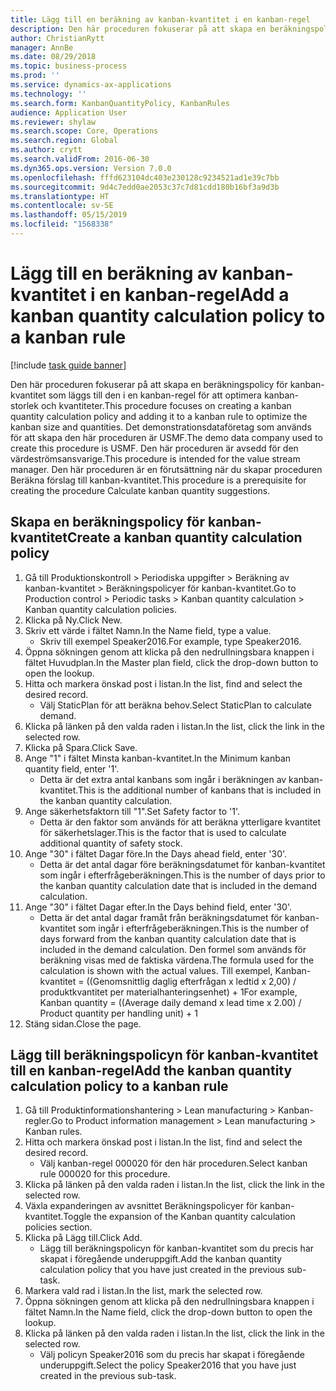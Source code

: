 ```yaml
---
title: Lägg till en beräkning av kanban-kvantitet i en kanban-regel
description: Den här proceduren fokuserar på att skapa en beräkningspolicy för kanban-kvantitet som läggs till den i en kanban-regel för att optimera kanban-storlek och kvantiteter.
author: ChristianRytt
manager: AnnBe
ms.date: 08/29/2018
ms.topic: business-process
ms.prod: ''
ms.service: dynamics-ax-applications
ms.technology: ''
ms.search.form: KanbanQuantityPolicy, KanbanRules
audience: Application User
ms.reviewer: shylaw
ms.search.scope: Core, Operations
ms.search.region: Global
ms.author: crytt
ms.search.validFrom: 2016-06-30
ms.dyn365.ops.version: Version 7.0.0
ms.openlocfilehash: fffd623104dc403e230128c9234521ad1e39c7bb
ms.sourcegitcommit: 9d4c7edd0ae2053c37c7d81cdd180b16bf3a9d3b
ms.translationtype: HT
ms.contentlocale: sv-SE
ms.lasthandoff: 05/15/2019
ms.locfileid: "1568338"
---
```

# <a name="add-a-kanban-quantity-calculation-policy-to-a-kanban-rule"></a><span data-ttu-id="75b8f-103">Lägg till en beräkning av kanban-kvantitet i en kanban-regel</span><span class="sxs-lookup"><span data-stu-id="75b8f-103">Add a kanban quantity calculation policy to a kanban rule</span></span>

[!include [task guide banner](../../includes/task-guide-banner.md)]

<span data-ttu-id="75b8f-104">Den här proceduren fokuserar på att skapa en beräkningspolicy för kanban-kvantitet som läggs till den i en kanban-regel för att optimera kanban-storlek och kvantiteter.</span><span class="sxs-lookup"><span data-stu-id="75b8f-104">This procedure focuses on creating a kanban quantity calculation policy and adding it to a kanban rule to optimize the kanban size and quantities.</span></span> <span data-ttu-id="75b8f-105">Det demonstrationsdataföretag som används för att skapa den här proceduren är USMF.</span><span class="sxs-lookup"><span data-stu-id="75b8f-105">The demo data company used to create this procedure is USMF.</span></span> <span data-ttu-id="75b8f-106">Den här proceduren är avsedd för den värdeströmsansvarige.</span><span class="sxs-lookup"><span data-stu-id="75b8f-106">This procedure is intended for the value stream manager.</span></span> <span data-ttu-id="75b8f-107">Den här proceduren är en förutsättning när du skapar proceduren Beräkna förslag till kanban-kvantitet.</span><span class="sxs-lookup"><span data-stu-id="75b8f-107">This procedure is a prerequisite for creating the procedure Calculate kanban quantity suggestions.</span></span> 


## <a name="create-a-kanban-quantity-calculation-policy"></a><span data-ttu-id="75b8f-108">Skapa en beräkningspolicy för kanban-kvantitet</span><span class="sxs-lookup"><span data-stu-id="75b8f-108">Create a kanban quantity calculation policy</span></span>
1. <span data-ttu-id="75b8f-109">Gå till Produktionskontroll > Periodiska uppgifter > Beräkning av kanban-kvantitet > Beräkningspolicyer för kanban-kvantitet.</span><span class="sxs-lookup"><span data-stu-id="75b8f-109">Go to Production control > Periodic tasks > Kanban quantity calculation > Kanban quantity calculation policies.</span></span>
2. <span data-ttu-id="75b8f-110">Klicka på Ny.</span><span class="sxs-lookup"><span data-stu-id="75b8f-110">Click New.</span></span>
3. <span data-ttu-id="75b8f-111">Skriv ett värde i fältet Namn.</span><span class="sxs-lookup"><span data-stu-id="75b8f-111">In the Name field, type a value.</span></span>
    * <span data-ttu-id="75b8f-112">Skriv till exempel Speaker2016.</span><span class="sxs-lookup"><span data-stu-id="75b8f-112">For example, type Speaker2016.</span></span>  
4. <span data-ttu-id="75b8f-113">Öppna sökningen genom att klicka på den nedrullningsbara knappen i fältet Huvudplan.</span><span class="sxs-lookup"><span data-stu-id="75b8f-113">In the Master plan field, click the drop-down button to open the lookup.</span></span>
5. <span data-ttu-id="75b8f-114">Hitta och markera önskad post i listan.</span><span class="sxs-lookup"><span data-stu-id="75b8f-114">In the list, find and select the desired record.</span></span>
    * <span data-ttu-id="75b8f-115">Välj StaticPlan för att beräkna behov.</span><span class="sxs-lookup"><span data-stu-id="75b8f-115">Select StaticPlan to calculate demand.</span></span>  
6. <span data-ttu-id="75b8f-116">Klicka på länken på den valda raden i listan.</span><span class="sxs-lookup"><span data-stu-id="75b8f-116">In the list, click the link in the selected row.</span></span>
7. <span data-ttu-id="75b8f-117">Klicka på Spara.</span><span class="sxs-lookup"><span data-stu-id="75b8f-117">Click Save.</span></span>
8. <span data-ttu-id="75b8f-118">Ange "1" i fältet Minsta kanban-kvantitet.</span><span class="sxs-lookup"><span data-stu-id="75b8f-118">In the Minimum kanban quantity field, enter '1'.</span></span>
    * <span data-ttu-id="75b8f-119">Detta är det extra antal kanbans som ingår i beräkningen av kanban-kvantitet.</span><span class="sxs-lookup"><span data-stu-id="75b8f-119">This is the additional number of kanbans that is included in the kanban quantity calculation.</span></span>  
9. <span data-ttu-id="75b8f-120">Ange säkerhetsfaktorn till "1".</span><span class="sxs-lookup"><span data-stu-id="75b8f-120">Set Safety factor to '1'.</span></span>
    * <span data-ttu-id="75b8f-121">Detta är den faktor som används för att beräkna ytterligare kvantitet för säkerhetslager.</span><span class="sxs-lookup"><span data-stu-id="75b8f-121">This is the factor that is used to calculate additional quantity of safety stock.</span></span>  
10. <span data-ttu-id="75b8f-122">Ange "30" i fältet Dagar före.</span><span class="sxs-lookup"><span data-stu-id="75b8f-122">In the Days ahead field, enter '30'.</span></span>
    * <span data-ttu-id="75b8f-123">Detta är det antal dagar före beräkningsdatumet för kanban-kvantitet som ingår i efterfrågeberäkningen.</span><span class="sxs-lookup"><span data-stu-id="75b8f-123">This is the number of days prior to the kanban quantity calculation date that is included in the demand calculation.</span></span>  
11. <span data-ttu-id="75b8f-124">Ange "30" i fältet Dagar efter.</span><span class="sxs-lookup"><span data-stu-id="75b8f-124">In the Days behind field, enter '30'.</span></span>
    * <span data-ttu-id="75b8f-125">Detta är det antal dagar framåt från beräkningsdatumet för kanban-kvantitet som ingår i efterfrågeberäkningen.</span><span class="sxs-lookup"><span data-stu-id="75b8f-125">This is the number of days forward from the kanban quantity calculation date that is included in the demand calculation.</span></span>  <span data-ttu-id="75b8f-126">Den formel som används för beräkning visas med de faktiska värdena.</span><span class="sxs-lookup"><span data-stu-id="75b8f-126">The formula used for the calculation is shown with the actual values.</span></span> <span data-ttu-id="75b8f-127">Till exempel, Kanban-kvantitet = ((Genomsnittlig daglig efterfrågan x ledtid x 2,00) / produktkvantitet per materialhanteringsenhet) + 1</span><span class="sxs-lookup"><span data-stu-id="75b8f-127">For example,  Kanban quantity = ((Average daily demand x lead time x 2.00) / Product quantity per handling unit) + 1</span></span>  
12. <span data-ttu-id="75b8f-128">Stäng sidan.</span><span class="sxs-lookup"><span data-stu-id="75b8f-128">Close the page.</span></span>

## <a name="add-the-kanban-quantity-calculation-policy-to-a-kanban-rule"></a><span data-ttu-id="75b8f-129">Lägg till beräkningspolicyn för kanban-kvantitet till en kanban-regel</span><span class="sxs-lookup"><span data-stu-id="75b8f-129">Add the kanban quantity calculation policy to a kanban rule</span></span>
1. <span data-ttu-id="75b8f-130">Gå till Produktinformationshantering > Lean manufacturing > Kanban-regler.</span><span class="sxs-lookup"><span data-stu-id="75b8f-130">Go to Product information management > Lean manufacturing > Kanban rules.</span></span>
2. <span data-ttu-id="75b8f-131">Hitta och markera önskad post i listan.</span><span class="sxs-lookup"><span data-stu-id="75b8f-131">In the list, find and select the desired record.</span></span>
    * <span data-ttu-id="75b8f-132">Välj kanban-regel 000020 för den här proceduren.</span><span class="sxs-lookup"><span data-stu-id="75b8f-132">Select kanban rule 000020 for this procedure.</span></span>  
3. <span data-ttu-id="75b8f-133">Klicka på länken på den valda raden i listan.</span><span class="sxs-lookup"><span data-stu-id="75b8f-133">In the list, click the link in the selected row.</span></span>
4. <span data-ttu-id="75b8f-134">Växla expanderingen av avsnittet Beräkningspolicyer för kanban-kvantitet.</span><span class="sxs-lookup"><span data-stu-id="75b8f-134">Toggle the expansion of the Kanban quantity calculation policies section.</span></span>
5. <span data-ttu-id="75b8f-135">Klicka på Lägg till.</span><span class="sxs-lookup"><span data-stu-id="75b8f-135">Click Add.</span></span>
    * <span data-ttu-id="75b8f-136">Lägg till beräkningspolicyn för kanban-kvantitet som du precis har skapat i föregående underuppgift.</span><span class="sxs-lookup"><span data-stu-id="75b8f-136">Add the kanban quantity calculation policy that you have just created in the previous sub-task.</span></span>  
6. <span data-ttu-id="75b8f-137">Markera vald rad i listan.</span><span class="sxs-lookup"><span data-stu-id="75b8f-137">In the list, mark the selected row.</span></span>
7. <span data-ttu-id="75b8f-138">Öppna sökningen genom att klicka på den nedrullningsbara knappen i fältet Namn.</span><span class="sxs-lookup"><span data-stu-id="75b8f-138">In the Name field, click the drop-down button to open the lookup.</span></span>
8. <span data-ttu-id="75b8f-139">Klicka på länken på den valda raden i listan.</span><span class="sxs-lookup"><span data-stu-id="75b8f-139">In the list, click the link in the selected row.</span></span>
    * <span data-ttu-id="75b8f-140">Välj policyn Speaker2016 som du precis har skapat i föregående underuppgift.</span><span class="sxs-lookup"><span data-stu-id="75b8f-140">Select the policy Speaker2016 that you have just created in the previous sub-task.</span></span>  

